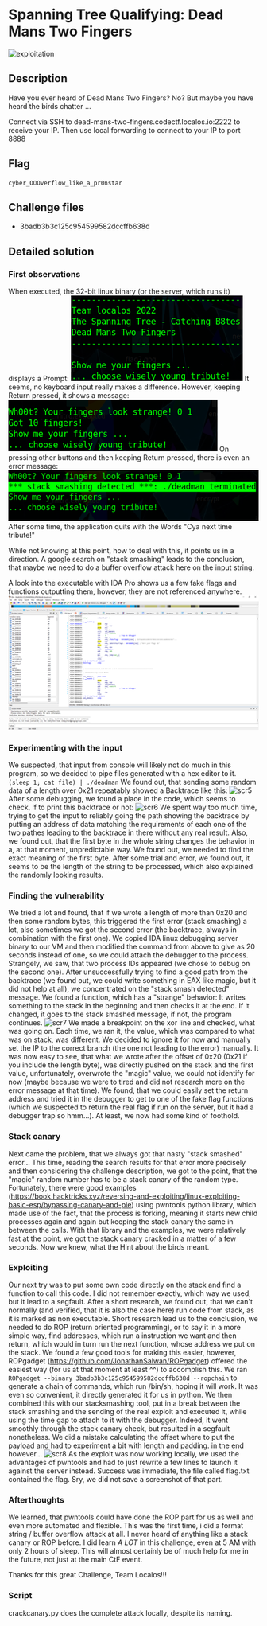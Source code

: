 
# Spanning Tree Qualifying: Dead Mans Two Fingers

![exploitation](https://img.shields.io/badge/category-exploitation-brightgreen.svg)

## Description
Have you ever heard of Dead Mans Two Fingers? No? But maybe you have heard the birds chatter ...

Connect via SSH to dead-mans-two-fingers.codectf.localos.io:2222 to receive your IP. Then use local forwarding to connect to your IP to port 8888

## Flag
```
cyber_OOOverflow_like_a_pr0nstar
```

## Challenge files
- 3badb3b3c125c954599582dccffb638d


## Detailed solution

### First observations
When executed, the 32-bit linux binary (or the server, which runs it) displays a Prompt:
![scr1](scr1.png)
It seems, no keyboard input really makes a difference. However, keeping Return pressed, it shows a message:
![scr2](scr2.png)
On pressing other buttons and then keeping Return pressed, there is even an error message:
![scr3](scr3.png)
After some time, the application quits with the Words "Cya next time tribute!"

While not knowing at this point, how to deal with this, it points us in a direction.
A google search on "stack smashing" leads to the conclusion, that maybe we need to do a buffer overflow attack here on the input string.

A look into the executable with IDA Pro shows us a few fake flags and functions outputting them, however, they are not referenced anywhere.
![scr4](scr4.png)

### Experimenting with the input
We suspected, that input from console will likely not do much in this program, so we decided to pipe files generated with a hex editor to it.
```(sleep 1; cat file) | ./deadman```
We found out, that sending some random data of a length over 0x21 repeatably showed a Backtrace like this:
![scr5](scr5.png)
After some debugging, we found a place in the code, which seems to check, if to print this backtrace or not:
![scr6](scr6.png)
We spent way too much time, trying to get the input to reliably going the path showing the backtrace by putting an address of data matching the requirements of each one of the two pathes leading to the backtrace in there without any real result.
Also, we found out, that the first byte in the whole string changes the behavior in a, at that moment, unpredictable way.
We found out, we needed to find the exact meaning of the first byte.
After some trial and error, we found out, it seems to be the length of the string to be processed, which also explained the randomly looking results.

### Finding the vulnerability
We tried a lot and found, that if we wrote a length of more than 0x20 and then some random bytes, this triggered the first error (stack smashing) a lot, also sometimes we got the second error (the backtrace, always in combination with the first one).
We copied IDA linux debugging server binary to our VM and then modified the command from above to give as 20 seconds instead of one, so we could attach the debugger to the process.
Strangely, we saw, that two process IDs appeared (we chose to debug on the second one).
After unsuccessfully trying to find a good path from the backtrace (we found out, we could write something in EAX like magic, but it did not help at all),
we concentrated on the "stack smash detected" message. We found a function, which has a "strange" behavior: It writes something to the stack in the beginning and then checks it at the end. If it changed, it goes to the stack smashed message, if not, the program continues.
![scr7](scr7.png)
We made a breakpoint on the xor line and checked, what was going on. Each time, we ran it, the value, which was compared to what was on stack, was different. We decided to ignore it for now and manually set the IP to the correct branch (the one not leading to the error) manually.
It was now easy to see, that what we wrote after the offset of 0x20 (0x21 if you include the length byte), was directly pushed on the stack and the first value, unfortunately, overwrote the "magic" value, we could not identify for now (maybe because we were to tired and did not research more on the error message at that time).
We found, that we could easily set the return address and tried it in the debugger to get to one of the fake flag functions (which we suspected to return the real flag if run on the server, but it had a debugger trap so hmm...).
At least, we now had some kind of foothold.

### Stack canary
Next came the problem, that we always got that nasty "stack smashed" error... This time, reading the search results for that error more precisely and then considering the challenge description, we got to the point, that the "magic" random number has to be a stack canary of the random type.
Fortunately, there were good examples (https://book.hacktricks.xyz/reversing-and-exploiting/linux-exploiting-basic-esp/bypassing-canary-and-pie) using pwntools python library, which made use of the fact, that the process is forking, meaning it starts new child processes again and again but keeping the stack canary the same in between the calls.
With that library and the examples, we were relatively fast at the point, we got the stack canary cracked in a matter of a few seconds. Now we knew, what the Hint about the birds meant.

### Exploiting
Our next try was to put some own code directly on the stack and find a function to call this code. I did not remember exactly, which way we used, but it lead to a segfault.
After a short research, we found out, that we can't normally (and verified, that it is also the case here) run code from stack, as it is marked as non executable.
Short research lead us to the conclusion, we needed to do ROP (return oriented programming), or to say it in a more simple way, find addresses, which run a instruction we want and then return, which would in turn run the next function, whose address we put on the stack.
We found a few good tools for making this easier, however, ROPgadget (https://github.com/JonathanSalwan/ROPgadget) offered the easiest way (for us at that moment at least ^^) to accomplish this.
We ran
```ROPgadget --binary 3badb3b3c125c954599582dccffb638d --ropchain```
to generate a chain of commands, which run /bin/sh, hoping it will work. It was even so convenient, it directly generated it for us in python.
We then combined this with our stacksmashing tool, put in a break between the stack smashing and the sending of the real exploit and executed it, while using the time gap to attach to it with the debugger.
Indeed, it went smoothly through the stack canary check, but resulted in a segfault nonetheless. We did a mistake calculating the offset where to put the payload and had to experiment a bit with length and padding. in the end however...
![scr8](scr8.png)
As the exploit was now working locally, we used the advantages of pwntools and had to just rewrite a few lines to launch it against the server instead. Success was immediate, the file called flag.txt contained the flag. Sry, we did not save a screenshot of that part.

### Afterthoughts
We learned, that pwntools could have done the ROP part for us as well and even more automated and flexible.
This was the first time, i did a format string / buffer overflow attack at all. I never heard of anything like a stack canary or ROP before.
I did learn *A LOT* in this challenge, even at 5 AM with only 2 hours of sleep.
This will almost certainly be of much help for me in the future, not just at the main CtF event.

Thanks for this great Challenge, Team Localos!!!

### Script
crackcanary.py does the complete attack locally, despite its naming.